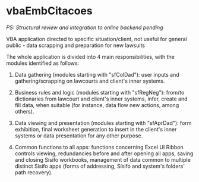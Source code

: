 # vbaEmbCitacoes

_PS: Structural review and integration to online backend pending_

VBA application directed to specific situation/client, not useful for general public - data scrapping and preparation for new lawsuits

The whole application is divided into 4 main responsibilities, with the modules identified as follows:

1. Data gathering (modules starting with "sfColDad"): user inputs and gathering/scrapping on lawcourts and client's inner systems.

2. Business rules and logic (modules starting with "sfRegNeg"): from/to dictionaries from lawcourt and client's inner systems,
   infer, create and fill data, when suitable (for instance, data flow new actions, among others).
   
3. Data viewing and presentation (modules starting with "sfAprDad"): form exhibition, final worksheet generation to insert in the
   client's inner systems or data presentation for any other purpose.
   
4. Common functions to all apps: functions concerning Excel UI Ribbon controls viewing, redundancies before and
   after opening all apps, saving and closing Sísifo workbooks, management of data common to multiple distinct Sísifo apps (forms
   of addressing, Sísifo and system's folders' path recovery).
